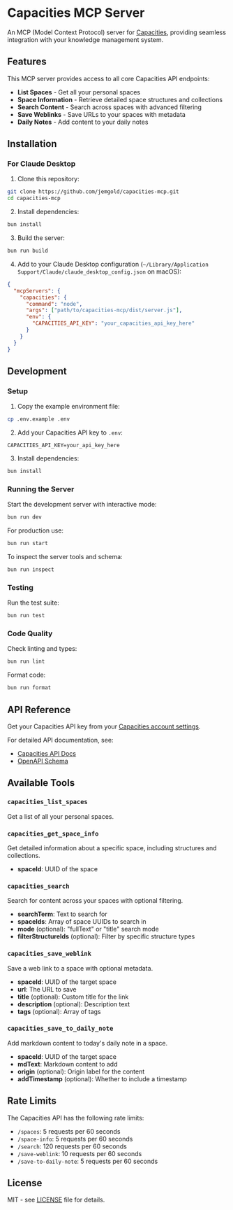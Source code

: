 # Capacities MCP Server

An MCP (Model Context Protocol) server for [Capacities](https://capacities.io), providing seamless integration with your knowledge management system.

## Features

This MCP server provides access to all core Capacities API endpoints:

- **List Spaces** - Get all your personal spaces
- **Space Information** - Retrieve detailed space structures and collections
- **Search Content** - Search across spaces with advanced filtering
- **Save Weblinks** - Save URLs to your spaces with metadata
- **Daily Notes** - Add content to your daily notes

## Installation

### For Claude Desktop

1. Clone this repository:
```bash
git clone https://github.com/jemgold/capacities-mcp.git
cd capacities-mcp
```

2. Install dependencies:
```bash
bun install
```

3. Build the server:
```bash
bun run build
```

4. Add to your Claude Desktop configuration (`~/Library/Application Support/Claude/claude_desktop_config.json` on macOS):
```json
{
  "mcpServers": {
    "capacities": {
      "command": "node",
      "args": ["path/to/capacities-mcp/dist/server.js"],
      "env": {
        "CAPACITIES_API_KEY": "your_capacities_api_key_here"
      }
    }
  }
}
```

## Development

### Setup

1. Copy the example environment file:
```bash
cp .env.example .env
```

2. Add your Capacities API key to `.env`:
```
CAPACITIES_API_KEY=your_api_key_here
```

3. Install dependencies:
```bash
bun install
```

### Running the Server

Start the development server with interactive mode:
```bash
bun run dev
```

For production use:
```bash
bun run start
```

To inspect the server tools and schema:
```bash
bun run inspect
```

### Testing

Run the test suite:
```bash
bun run test
```

### Code Quality

Check linting and types:
```bash
bun run lint
```

Format code:
```bash
bun run format
```

## API Reference

Get your Capacities API key from your [Capacities account settings](https://capacities.io/).

For detailed API documentation, see:
- [Capacities API Docs](https://api.capacities.io/docs/)
- [OpenAPI Schema](https://api.capacities.io/openapi.json)

## Available Tools

### `capacities_list_spaces`
Get a list of all your personal spaces.

### `capacities_get_space_info`
Get detailed information about a specific space, including structures and collections.
- **spaceId**: UUID of the space

### `capacities_search`
Search for content across your spaces with optional filtering.
- **searchTerm**: Text to search for
- **spaceIds**: Array of space UUIDs to search in
- **mode** (optional): "fullText" or "title" search mode
- **filterStructureIds** (optional): Filter by specific structure types

### `capacities_save_weblink`
Save a web link to a space with optional metadata.
- **spaceId**: UUID of the target space
- **url**: The URL to save
- **title** (optional): Custom title for the link
- **description** (optional): Description text
- **tags** (optional): Array of tags

### `capacities_save_to_daily_note`
Add markdown content to today's daily note in a space.
- **spaceId**: UUID of the target space
- **mdText**: Markdown content to add
- **origin** (optional): Origin label for the content
- **addTimestamp** (optional): Whether to include a timestamp

## Rate Limits

The Capacities API has the following rate limits:
- `/spaces`: 5 requests per 60 seconds
- `/space-info`: 5 requests per 60 seconds
- `/search`: 120 requests per 60 seconds
- `/save-weblink`: 10 requests per 60 seconds
- `/save-to-daily-note`: 5 requests per 60 seconds

## License

MIT - see [LICENSE](LICENSE) file for details.